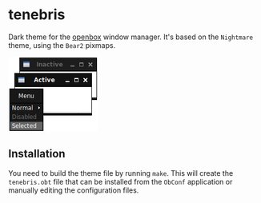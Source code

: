 # tenebris

Dark theme for the [openbox](http://openbox.org) window manager. It's based on the `Nightmare` theme, using the `Bear2` pixmaps.

![Example image](images/sample.png)

## Installation

You need to build the theme file by running `make`. This will create the `tenebris.obt` file that can be installed from the `ObConf` application or manually editing the configuration files.



